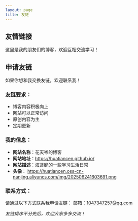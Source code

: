 ```yaml
---
layout: page
title: 友链
---
```


## 友情链接

这里是我的朋友们的博客，欢迎互相交流学习！


## 申请友链

如果你想和我交换友链，欢迎联系我！

### 友链要求：
- 博客内容积极向上
- 网站可以正常访问
- 原创内容为主
- 定期更新

### 我的信息：
- **网站名称**：花天岑的博客
- **网站地址**：https://huatiancen.github.io/
- **网站描述**：海苔脆的一些学习生活日常
- **头像**： https://huatiancen.oss-cn-nanjing.aliyuncs.com/img/202506241603691.png

### 联系方式：
请通过以下方式联系我申请友链：
邮箱：1047347257@qq.com


*友链排序不分先后，欢迎大家多多交流！*

